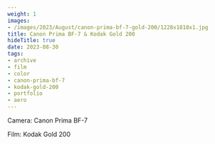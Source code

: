 ```yaml
---
weight: 1
images:
- /images/2023/August/canon-prima-bf-7-gold-200/1228x1818x1.jpg
title: Canon Prima BF-7 & Kodak Gold 200
hideTitle: true
date: 2023-08-30
tags:
- archive
- film
- color
- canon-prima-bf-7
- kodak-gold-200
- portfolio
- aero
---
```


Camera: Canon Prima BF-7

Film: Kodak Gold 200

